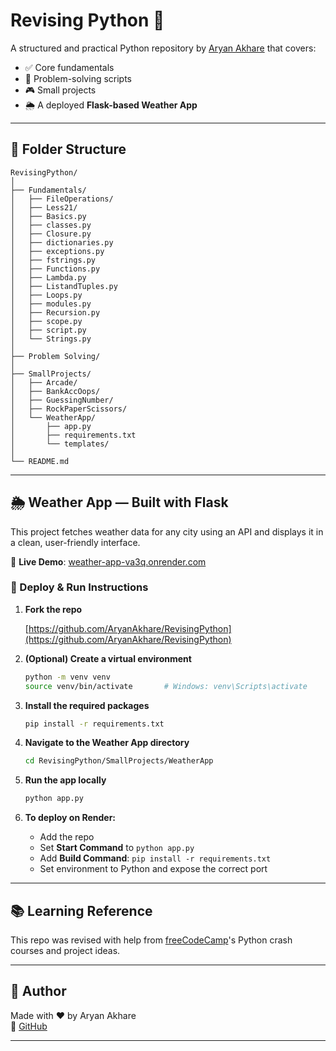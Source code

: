 # Revising Python 🐍

A structured and practical Python repository by [Aryan Akhare](https://github.com/AryanAkhare) that covers:

- ✅ Core fundamentals 
- 🧠 Problem-solving scripts
- 🎮 Small projects
- 🌦 A deployed **Flask-based Weather App**

---

## 📁 Folder Structure

```
RevisingPython/
│
├── Fundamentals/
│   ├── FileOperations/
│   ├── Less21/
│   ├── Basics.py
│   ├── classes.py
│   ├── Closure.py
│   ├── dictionaries.py
│   ├── exceptions.py
│   ├── fstrings.py
│   ├── Functions.py
│   ├── Lambda.py
│   ├── ListandTuples.py
│   ├── Loops.py
│   ├── modules.py
│   ├── Recursion.py
│   ├── scope.py
│   ├── script.py
│   └── Strings.py
│
├── Problem Solving/
│
├── SmallProjects/
│   ├── Arcade/
│   ├── BankAccOops/
│   ├── GuessingNumber/
│   ├── RockPaperScissors/
│   └── WeatherApp/
│       ├── app.py
│       ├── requirements.txt
│       └── templates/
│
└── README.md
```

---

## 🌦 Weather App — Built with Flask

This project fetches weather data for any city using an API and displays it in a clean, user-friendly interface.

🔗 **Live Demo**: [weather-app-va3q.onrender.com](https://weather-app-va3q.onrender.com)

### 🚀 Deploy & Run Instructions

1. **Fork the repo**

   [https://github.com/AryanAkhare/RevisingPython](https://github.com/AryanAkhare/RevisingPython)


2. **(Optional) Create a virtual environment**

   ```bash
   python -m venv venv
   source venv/bin/activate       # Windows: venv\Scripts\activate
   ```

3. **Install the required packages**

   ```bash
   pip install -r requirements.txt
   ```
4. **Navigate to the Weather App directory**

   ```bash
   cd RevisingPython/SmallProjects/WeatherApp
   ```

5. **Run the app locally**

   ```bash
   python app.py
   ```

6. **To deploy on Render:**
   - Add the repo
   - Set **Start Command** to `python app.py`
   - Add **Build Command**: `pip install -r requirements.txt`
   - Set environment to Python and expose the correct port

---

## 📚 Learning Reference

This repo was revised with help from [freeCodeCamp](https://www.youtube.com/c/Freecodecamp)'s Python crash courses and project ideas.

---

## 🙌 Author

Made with ❤️ by Aryan Akhare  
🔗 [GitHub](https://github.com/AryanAkhare)

---